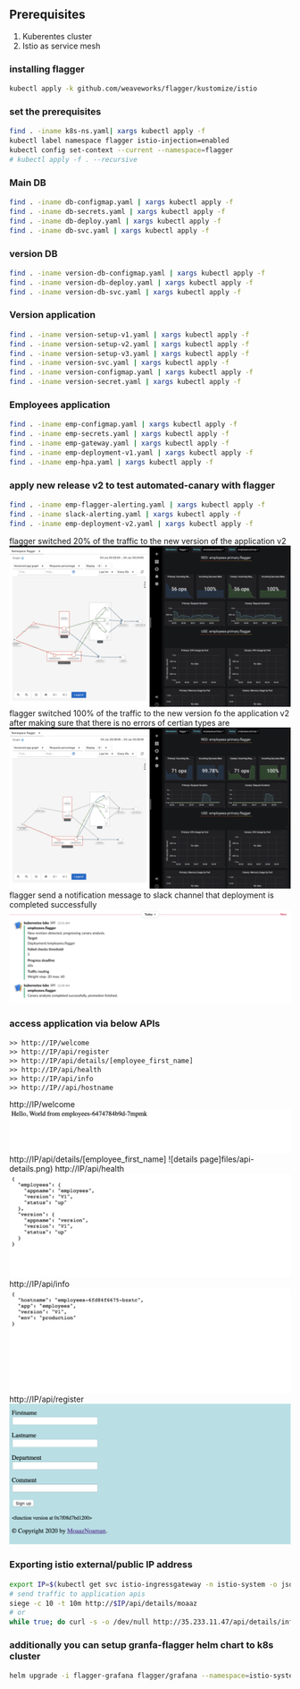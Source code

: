 ## Prerequisites
1. Kuberentes cluster 
2. Istio as service mesh 

### installing flagger 
```bash
kubectl apply -k github.com/weaveworks/flagger/kustomize/istio
```

### set the prerequisites
```bash
find . -iname k8s-ns.yaml| xargs kubectl apply -f
kubectl label namespace flagger istio-injection=enabled
kubectl config set-context --current --namespace=flagger
# kubectl apply -f . --recursive
```

### Main DB
```bash
find . -iname db-configmap.yaml | xargs kubectl apply -f
find . -iname db-secrets.yaml | xargs kubectl apply -f
find . -iname db-deploy.yaml | xargs kubectl apply -f
find . -iname db-svc.yaml | xargs kubectl apply -f
```

### version DB
```bash
find . -iname version-db-configmap.yaml | xargs kubectl apply -f
find . -iname version-db-deploy.yaml | xargs kubectl apply -f
find . -iname version-db-svc.yaml | xargs kubectl apply -f
```

### Version application
```bash
find . -iname version-setup-v1.yaml | xargs kubectl apply -f
find . -iname version-setup-v2.yaml | xargs kubectl apply -f
find . -iname version-setup-v3.yaml | xargs kubectl apply -f
find . -iname version-svc.yaml | xargs kubectl apply -f
find . -iname version-configmap.yaml | xargs kubectl apply -f
find . -iname version-secret.yaml | xargs kubectl apply -f
```


### Employees application
```bash
find . -iname emp-configmap.yaml | xargs kubectl apply -f
find . -iname emp-secrets.yaml | xargs kubectl apply -f
find . -iname emp-gateway.yaml | xargs kubectl apply -f
find . -iname emp-deployment-v1.yaml | xargs kubectl apply -f
find . -iname emp-hpa.yaml | xargs kubectl apply -f
```

### apply new release v2 to test automated-canary with flagger
```bash
find . -iname emp-flagger-alerting.yaml | xargs kubectl apply -f
find . -iname slack-alerting.yaml | xargs kubectl apply -f
find . -iname emp-deployment-v2.yaml | xargs kubectl apply -f
```
flagger switched 20% of the traffic to the new version of the application v2 
![deploy v2 of the application](files/implement-new-version.png)
flagger switched 100% of the traffic to the new version fo the application v2 after making sure that there is no errors of certian types are 
![100% of traffic migrated to v2](files/traffic-100-redirected-new-version.png) 
flagger send a notification message to slack channel that deployment is completed successfully
![slack notification after the releese is completed](files/slack-notification.png) 


### access application via below APIs
```
>> http://IP/welcome 
>> http://IP/api/register
>> http://IP/api/details/[employee_first_name]
>> http://IP/api/health
>> http://IP/api/info 
>> http://IP//api/hostname 
```

http://IP/welcome 
![welcome page](files/api-welcome.png) 
http://IP/api/details/[employee_first_name]
![details page]files/api-details.png) 
 http://IP/api/health
![health page](files/api-health.png) 
http://IP/api/info 
![info page](files/api-info.png)
http://IP/api/register
![register page](files/register-page.png)


### Exporting istio external/public IP address
```bash
export IP=$(kubectl get svc istio-ingressgateway -n istio-system -o jsonpath='{.status.loadBalancer.ingress[0].ip}')
# send traffic to application apis 
siege -c 10 -t 10m http://$IP/api/details/moaaz
# or
while true; do curl -s -o /dev/null http://35.233.11.47/api/details/info && sleep 1 ; done 
```

### additionally you can setup granfa-flagger helm chart to k8s cluster
```bash
helm upgrade -i flagger-grafana flagger/grafana --namespace=istio-system --set url=http://prometheus:9090
```